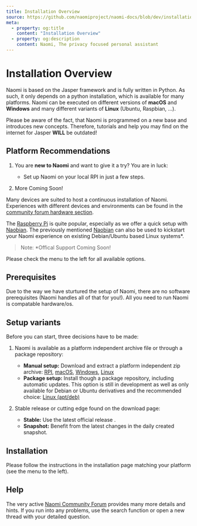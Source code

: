 ```yaml
---
title: Installation Overview
source: https://github.com/naomiproject/naomi-docs/blob/dev/installation/index.md
meta:
  - property: og:title
    content: "Installation Overview"
  - property: og:description
    content: Naomi, The privacy focused personal assistant
---
```


# Installation Overview

Naomi is based on the Jasper framework and is fully written in Python.
As such, it only depends on a python installation, which is available for many platforms.
Naomi can be executed on different versions of **macOS** and **Windows** and many different variants of **Linux** (Ubuntu, Raspbian, ...).

Please be aware of the fact, that Naomi is programmed on a new base and introduces new concepts.
Therefore, tutorials and help you may find on the internet for Jasper **WILL** be outdated!

## Platform Recommendations

1. You are **new to Naomi** and want to give it a try? You are in luck:
    - Set up Naomi on your local RPI in just a few steps.

2. More Coming Soon!

Many devices are suited to host a continuous installation of Naomi.
Experiences with different devices and environments can be found in the [community forum hardware section](https://community.projectnaomi.com/c/hardware/server).

The [Raspberry Pi](rasppi.html) is quite popular, especially as we offer a quick setup with [Naobian](naobian.html).
The previously mentioned [Naobian](naobian.html) can also be used to kickstart your Naomi experience on existing Debian/Ubuntu based Linux systems*.

>Note: *Offical Support Coming Soon!

Please check the menu to the left for all available options.

## Prerequisites

Due to the way we have sturtured the setup of Naomi, there are no software prerequisites (Naomi handles all of that for you!). All you need to run Naomi is compatable hardware/os.

## Setup variants

Before you can start, three decisions have to be made:

1. Naomi is available as a platform independent archive file or through a package repository:
    - **Manual setup:** Download and extract a platform independent zip archive: [RPI](rasppi.html), [macOS](macos.html), [Windows](windows.html), [Linux](linux.html#manual-installation)
    - **Package setup:** Install though a package repository, including automatic updates.
    This option is still in development as well as only available for Debian or Ubuntu derivatives and the recommended choice: [Linux (apt/deb)](linux.html#package-repository-installation)

2. Stable release or cutting edge found on the download page:
    - **Stable:** Use the latest official release .
    - **Snapshot:** Benefit from the latest changes in the daily created snapshot.

## Installation

Please follow the instructions in the installation page matching your platform (see the menu to the left).

## Help

The very active [Naomi Community Forum](https://community.projectnaomi.com) provides many more details and hints.
If you run into any problems, use the search function or open a new thread with your detailed question.

<DocPreviousVersions/>
<EditPageLink/>
